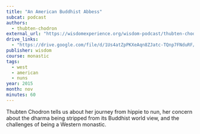 ```yaml
---
title: "An American Buddhist Abbess"
subcat: podcast
authors:
  - thubten-chodron
external_url: "https://wisdomexperience.org/wisdom-podcast/thubten-chodron/"
drive_links:
  - "https://drive.google.com/file/d/1Us4atZpPKXeAqn8ZJatc-TQnp7FNduRF/view?usp=drivesdk"
publisher: wisdom
course: monastic
tags:
  - west
  - american
  - nuns
year: 2015
month: nov
minutes: 60
---
```


Thubten Chodron tells us about her journey from hippie to nun, her concern about the dharma being stripped from its Buddhist world view, and the challenges of being a Western monastic.
